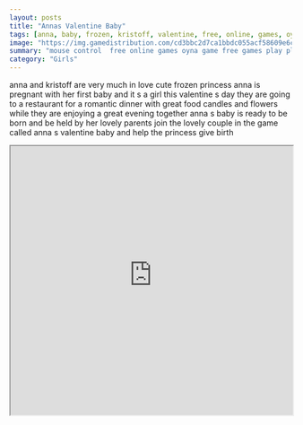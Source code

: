 ```yaml
---
layout: posts
title: "Annas Valentine Baby"
tags: [anna, baby, frozen, kristoff, valentine, free, online, games, oyna, game, free, games, play, play, games]
image: "https://img.gamedistribution.com/cd3bbc2d7ca1bbdc055acf58609e6c24.jpg"
summary: "mouse control  free online games oyna game free games play play games"
category: "Girls"
---
```


anna and kristoff are very much in love cute frozen princess anna is pregnant with her first baby and it s a girl this valentine s day they are going to a restaurant for a romantic dinner with great food candles and flowers while they are enjoying a great evening together anna s baby is ready to be born and be held by her lovely parents join the lovely couple in the game called anna s valentine baby and help the princess give birth

<iframe width="100%" height="480px;" src="https://flash.gamedistribution.com?game=cd3bbc2d7ca1bbdc055acf58609e6c24"></iframe>